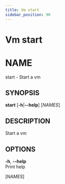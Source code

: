 ```yaml
---
title: Vm start
sidebar_position: 90
---
```


# Vm start

# NAME

start - Start a vm

## SYNOPSIS

**start** \[**-h**\|**--help**\] \[*NAMES*\]

## DESCRIPTION

Start a vm

## OPTIONS

**-h**, **--help**  
Print help

\[*NAMES*\]  
